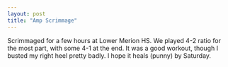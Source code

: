 ```yaml
---
layout: post
title: "Amp Scrimmage"
---
```


Scrimmaged for a few hours at Lower Merion HS. We played 4-2 ratio for the most part, with some 4-1 at the end. It was a good workout, though I busted my right heel pretty badly. I hope it heals (punny) by Saturday.
